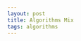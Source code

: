```yaml
---
layout: post
title: Algorithms Mix
tags: algorithms
---
```


<script src="https://gist.github.com/selimslab/28dce41a46b96c556421c58dfb5acbc9.js"></script>

<script src="https://gist.github.com/selimslab/c9f83af8e34d01ad78c64dc6b97cb9b3.js"></script>

<script src="https://gist.github.com/selimslab/40ffc128e782bad0cd18976c03152418.js"></script>

<script src="https://gist.github.com/selimslab/14755fdebc06f2420cc5e6ef35484f0e.js"></script>